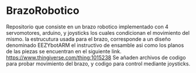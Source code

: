 # BrazoRobotico
Repositorio que consiste en un brazo robotico implementado con 4 servomotores, arduino, y joysticks los cuales condicionan el movimiento del mismo.
la estrucutura usada para el brazo, corresponde a un diseño denominado EEZYbotARM el instructivo de ensamble asi como los planos de las piezas se encuentran en el
siguiente link. https://www.thingiverse.com/thing:1015238
Se añaden archivos de codigo para probar movimiento del brazo, y codigo para control mediante joysticks.
